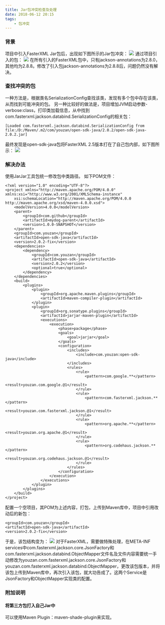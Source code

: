 ```yaml
---
title: Jar包冲突检查及处理
date: 2018-06-12 20:15
tags:
    - 包冲突
---
```


### 背景
项目中引入FasterXML Jar包后，出现如下图所示的Jar包冲突：
![](/img/jar_packet_conflict/packet_conflict.png)
通过项目引入的包：
![](/img/jar_packet_conflict/external_libraries.png)
在所有引入的FasterXML包中，只有jackson-annotations为2.8.0，其他均为2.8.8。修改了引入包jackson-annotations为2.8.8后，问题仍然没有解决。

<!--more-->

### 查找冲突的包
一种方法是，根据类名SerializationConfig查找该类，发现有多个包中存在该类，从而找到可能冲突的包。
另一种比较好的做法是，项目增加JVM启动参数-verbose:class，打印类加载信息，从中找到com.fasterxml.jackson.databind.SerializationConfig的相关包：
```
[Loaded com.fasterxml.jackson.databind.SerializationConfig from file:/D:/Maven/.m2/com/youzan/open-sdk-java/2.0.2/open-sdk-java-2.0.2.jar]
```
最终发现是open-sdk-java包将FasterXML 2.5版本打在了自己包内部，如下图所示：
![](/img/jar_packet_conflict/youzhan_package.png)

### 解决办法
使用JarJar工具包统一修改包中类路径。
如下POM文件：
```
<?xml version="1.0" encoding="UTF-8"?>
<project xmlns="http://maven.apache.org/POM/4.0.0" xmlns:xsi="http://www.w3.org/2001/XMLSchema-instance"
	xsi:schemaLocation="http://maven.apache.org/POM/4.0.0 http://maven.apache.org/xsd/maven-4.0.0.xsd">
	<modelVersion>4.0.0</modelVersion>
	<parent>
		<groupId>com.github</groupId>
		<artifactId>mydog-parent</artifactId>
		<version>1.0.0-SNAPSHOT</version>
	</parent>
	<groupId>com.youzan</groupId>
	<artifactId>open-sdk-java</artifactId>
	<version>2.0.2-fix</version>
	<dependencies>
		<dependency>
			<groupId>com.youzan</groupId>
			<artifactId>open-sdk-java</artifactId>
			<version>2.0.2</version>
			<optional>true</optional>
		</dependency>
	</dependencies>
	<build>
		<plugins>
			<plugin>
				<groupId>org.apache.maven.plugins</groupId>
				<artifactId>maven-compiler-plugin</artifactId>
			</plugin>
			<plugin>
				<groupId>org.sonatype.plugins</groupId>
				<artifactId>jarjar-maven-plugin</artifactId>
				<executions>
					<execution>
						<phase>package</phase>
						<goals>
							<goal>jarjar</goal>
						</goals>
						<configuration>
							<includes>
								<include>com.youzan:open-sdk-java</include>
							</includes>
							<rules>
								<rule>
									<pattern>com.google.**</pattern>
									<result>youzan.com.google.@1</result>
								</rule>
								<rule>
									<pattern>com.fasterxml.jackson.**</pattern>
									<result>youzan.com.fasterxml.jackson.@1</result>
								</rule>
								<rule>
									<pattern>org.apache.**</pattern>
									<result>youzan.org.apache.@1</result>
								</rule>
								<rule>
									<pattern>org.codehaus.jackson.**</pattern>
									<result>youzan.org.codehaus.jackson.@1</result>
								</rule>
							</rules>
						</configuration>
					</execution>
				</executions>
			</plugin>
		</plugins>
	</build>
</project>
```
配置一个空项目，其POM为上述内容，打包，上传到Maven库中，项目中引用改动后的新包：
```
<groupId>com.youzan</groupId>
<artifactId>open-sdk-java</artifactId>
<version>2.0.2-fix</version>
```
于是，该包结构变为：
![](/img/jar_packet_conflict/youzhan_package_fix.png)
对于FasterXML，需要做特殊处理，在META-INF services中com.fasterxml.jackson.core.JsonFactory和com.fasterxml.jackson.databind.ObjectMapper文件名及文件内容需要统一手动修改为youzan.com.fasterxml.jackson.core.JsonFactory和youzan.com.fasterxml.jackson.databind.ObjectMapper，更改该包版本，并将该包上传到Maven库中，再次引入该包，就大功告成了。这两个Service是JsonFactory和ObjectMapper实现类的配置。

### 附加说明

#### 将第三方包打入自己Jar中
可以使用Maven Plugin：maven-shade-plugin来实现。